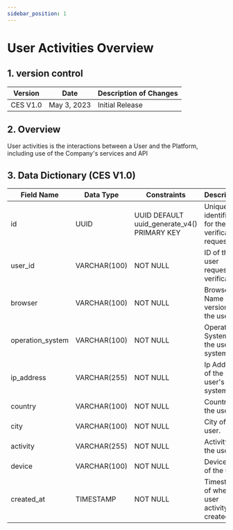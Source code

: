 ```yaml
---
sidebar_position: 1
---
```


# User Activities Overview

## 1. version control

| Version  | Date        | Description of Changes |
| -------- | ----------- | ---------------------- |
| CES V1.0 | May 3, 2023 | Initial Release        |

## 2. Overview

User activities is the interactions between a User and the Platform, including use of the Company's services and API

## 3. Data Dictionary (CES V1.0)

| Field Name           | Data Type    | Constraints                                 | Description                                                                                              |
| -------------------- | ------------ | ------------------------------------------- | -------------------------------------------------------------------------------------------------------- |
| id                   | UUID         | UUID DEFAULT uuid_generate_v4() PRIMARY KEY | Unique identifier for the Key verification request                                                       |
| user_id              | VARCHAR(100) | NOT NULL                                    | ID of the user requesting verification                                                                   |
| browser              | VARCHAR(100) | NOT NULL                                    | Browser Name and version of the user.                                                                    |
| operation_system     | VARCHAR(100) | NOT NULL                                    | Operation System of the user's system.                                                                   |
| ip_address           | VARCHAR(255) | NOT NULL                                    | Ip Address of the user's system.                                                                         |
| country              | VARCHAR(100) | NOT NULL                                    | Country of the user.                                                                                     |
| city                 | VARCHAR(100) | NOT NULL                                    | City of the user.                                                                                        |
| activity             | VARCHAR(255) | NOT NULL                                    | Activity of the user.                                                                                    |
| device               | VARCHAR(100) | NOT NULL                                    | Device type of the user.                                                                                 | 
| created_at           | TIMESTAMP    | NOT NULL                                    | Timestamp of when the user activity was created                                                          |
